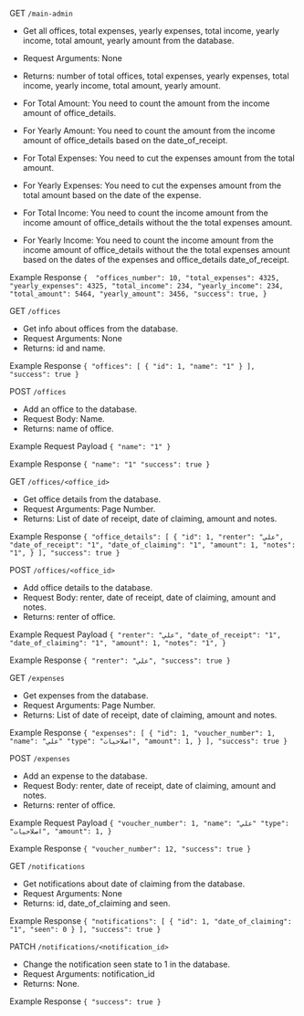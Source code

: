GET `/main-admin`

- Get all offices, total expenses, yearly expenses, total income, yearly income, total amount, yearly amount from the database.
- Request Arguments: None
- Returns: number of total offices, total expenses, yearly expenses, total income, yearly income, total amount, yearly amount.

- For Total Amount: You need to count the amount from the income amount of office_details.
- For Yearly Amount: You need to count the amount from the income amount of office_details based on the date_of_receipt.
- For Total Expenses: You need to cut the expenses amount from the total amount.
- For Yearly Expenses: You need to cut the expenses amount from the total amount based on the date of the expense.
- For Total Income: You need to count the income amount from the income amount of office_details without the the total expenses amount.
- For Yearly Income: You need to count the income amount from the income amount of office_details without the the total expenses amount based on the dates of the expenses and office_details date_of_receipt.

Example Response `{ 
    "offices_number": 10,
    "total_expenses": 4325,
    "yearly_expenses": 4325,
    "total_income": 234,
    "yearly_income": 234,
    "total_amount": 5464,
    "yearly_amount": 3456,
    "success": true,
}`

GET `/offices`

- Get info about offices from the database.
- Request Arguments: None
- Returns: id and name.

Example Response `{
    "offices": [
        {
            "id": 1,
            "name": "1"
        }
    ],
    "success": true
}`

POST `/offices`

- Add an office to the database.
- Request Body: Name.
- Returns: name of office.

Example Request Payload `{
    "name": "1"
}`

Example Response `{
    "name": "1"
    "success": true
}`

GET `/offices/<office_id>`

- Get office details from the database.
- Request Arguments: Page Number.
- Returns: List of date of receipt, date of claiming, amount and notes.

Example Response `{
    "office_details": [
        {
            "id": 1,
            "renter": "علي",
            "date_of_receipt": "1",
            "date_of_claiming": "1",
            "amount": 1,
            "notes": "1",
        }
    ],
    "success": true
}`

POST `/offices/<office_id>`

- Add office details to the database.
- Request Body: renter, date of receipt, date of claiming, amount and notes.
- Returns: renter of office.

Example Request Payload `{
    "renter": "علي",
    "date_of_receipt": "1",
    "date_of_claiming": "1",
    "amount": 1,
    "notes": "1",
}`

Example Response `{
    "renter": "علي",
    "success": true
}`

GET `/expenses`

- Get expenses from the database.
- Request Arguments: Page Number.
- Returns: List of date of receipt, date of claiming, amount and notes.

Example Response `{
    "expenses": [
        {
            "id": 1,
            "voucher_number": 1,
            "name": "علي"
            "type": "اصلاحيات",
            "amount": 1,
        }
    ],
    "success": true
}`

POST `/expenses`

- Add an expense to the database.
- Request Body: renter, date of receipt, date of claiming, amount and notes.
- Returns: renter of office.

Example Request Payload `{
    "voucher_number": 1,
    "name": "علي"
    "type": "اصلاحيات",
    "amount": 1,
}`

Example Response `{
    "voucher_number": 12,
    "success": true
}`

GET `/notifications`

- Get notifications about date of claiming from the database.
- Request Arguments: None
- Returns: id, date_of_claiming and seen.

Example Response `{
    "notifications": [
        {
            "id": 1,
            "date_of_claiming": "1",
            "seen": 0
        }
    ],
    "success": true
}`


PATCH `/notifications/<notification_id>`

- Change the notification seen state to 1 in the database.
- Request Arguments: notification_id
- Returns: None.

Example Response `{
    "success": true
}`